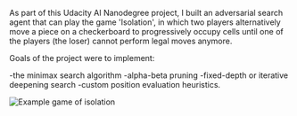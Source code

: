 As part of this Udacity AI Nanodegree project, I built an adversarial search agent that can play the game 'Isolation', in which two players alternatively move a piece on a checkerboard to progressively occupy cells until one of the players (the loser) cannot perform legal moves anymore. 

Goals of the project were to implement:

-the minimax search algorithm
-alpha-beta pruning
-fixed-depth or iterative deepening search
-custom position evaluation heuristics.

![Example game of isolation](viz.gif)
